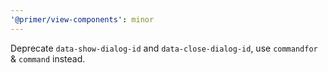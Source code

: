 ```yaml
---
'@primer/view-components': minor
---
```


Deprecate `data-show-dialog-id` and `data-close-dialog-id`, use `commandfor` & `command` instead.
